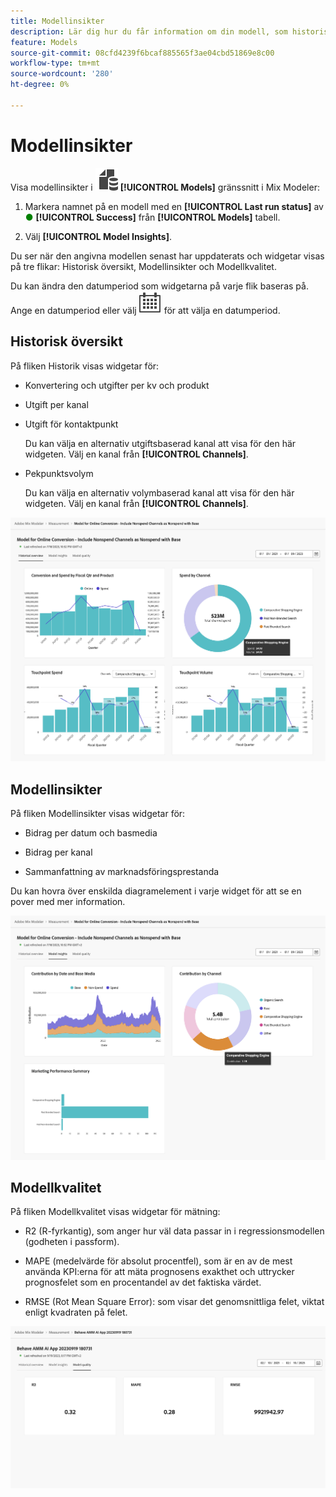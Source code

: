 ```yaml
---
title: Modellinsikter
description: Lär dig hur du får information om din modell, som historisk översikt, modellinsikter och modellkvalitet i Mix Modeler.
feature: Models
source-git-commit: 08cfd4239f6bcaf885565f3ae04cbd51869e8c00
workflow-type: tm+mt
source-wordcount: '280'
ht-degree: 0%

---
```



# Modellinsikter

Visa modellinsikter i ![Models](../assets/icons/FileData.svg) **[!UICONTROL Models]** gränssnitt i Mix Modeler:

1. Markera namnet på en modell med en **[!UICONTROL Last run status]** av <span style="color:green">●</span> **[!UICONTROL Success]** från **[!UICONTROL Models]** tabell.

1. Välj **[!UICONTROL Model Insights]**.

Du ser när den angivna modellen senast har uppdaterats och widgetar visas på tre flikar: Historisk översikt, Modellinsikter och Modellkvalitet.

Du kan ändra den datumperiod som widgetarna på varje flik baseras på. Ange en datumperiod eller välj ![Kalender](../assets/icons/Calendar.svg) för att välja en datumperiod.


## Historisk översikt

På fliken Historik visas widgetar för:

* Konvertering och utgifter per kv och produkt

* Utgift per kanal

* Utgift för kontaktpunkt

  Du kan välja en alternativ utgiftsbaserad kanal att visa för den här widgeten. Välj en kanal från **[!UICONTROL Channels]**.

* Pekpunktsvolym

  Du kan välja en alternativ volymbaserad kanal att visa för den här widgeten. Välj en kanal från **[!UICONTROL Channels]**.



![Modell - historisk översikt](../assets/model-historical-overview.png)


## Modellinsikter

På fliken Modellinsikter visas widgetar för:

* Bidrag per datum och basmedia

* Bidrag per kanal

* Sammanfattning av marknadsföringsprestanda

Du kan hovra över enskilda diagramelement i varje widget för att se en pover med mer information.

![Modell - modellinsikter](../assets/model-model-insights.png)


## Modellkvalitet

På fliken Modellkvalitet visas widgetar för mätning:

* R2 (R-fyrkantig), som anger hur väl data passar in i regressionsmodellen (godheten i passform).

* MAPE (medelvärde för absolut procentfel), som är en av de mest använda KPI:erna för att mäta prognosens exakthet och uttrycker prognosfelet som en procentandel av det faktiska värdet.

* RMSE (Rot Mean Square Error): som visar det genomsnittliga felet, viktat enligt kvadraten på felet.

![Modellkvalitet](../assets/model-quality.png)


